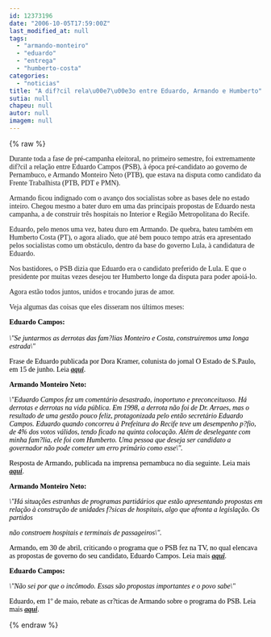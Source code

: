 ```yaml
---
id: 12373196
date: "2006-10-05T17:59:00Z"
last_modified_at: null
tags:
  - "armando-monteiro"
  - "eduardo"
  - "entrega"
  - "humberto-costa"
categories:
  - "noticias"
title: "A dif?cil rela\u00e7\u00e3o entre Eduardo, Armando e Humberto"
sutia: null
chapeu: null
autor: null
imagem: null
---
```

{% raw %}
<p><P><FONT face=Verdana>Durante toda a fase de pré-campanha eleitoral, no primeiro semestre, foi extremamente dif?cil a relação entre Eduardo Campos (PSB), à época pré-candidato ao governo de Pernambuco, e Armando Monteiro Neto (PTB), que estava na disputa como candidato da Frente Trabalhista (PTB, PDT e PMN).</FONT></P></p>
<p><P><FONT face=Verdana>Armando ficou indignado com o avanço dos socialistas sobre as bases dele no estado inteiro. Chegou mesmo a bater duro em uma das principais propostas de Eduardo nesta campanha, a de construir três hospitais no Interior e Região Metropolitana do Recife.</FONT></P></p>
<p><P><FONT face=Verdana>Eduardo, pelo menos uma vez, bateu duro em Armando. De quebra, bateu também em Humberto Costa (PT), o agora aliado, que até bem pouco tempo atrás era apresentado pelos socialistas como um obstáculo, dentro da base do governo Lula, à candidatura de Eduardo.</FONT></P></p>
<p><P><FONT face=Verdana>Nos bastidores, o PSB dizia que Eduardo era o candidato preferido de Lula. E que o presidente por muitas vezes desejou ter Humberto longe da disputa para poder apoiá-lo.</FONT></P></p>
<p><P><FONT face=Verdana>Agora estão todos juntos, unidos e trocando juras de amor.</FONT></P></p>
<p><P><FONT face=Verdana>Veja algumas das coisas que eles disseram nos últimos meses:</FONT></P></p>
<p><P><FONT face=Verdana color=black><STRONG>Eduardo Campos:<BR></STRONG><BR></FONT><FONT face=Verdana color=black><EM>\"Se juntarmos as derrotas das fam?lias Monteiro e Costa, construiremos uma longa estrada\"</EM></FONT></P></p>
<p><P><FONT face=Verdana color=black>Frase de Eduardo publicada por Dora Kramer, colunista do jornal O Estado de S.Paulo, em 15 de junho. Leia <STRONG><EM><A href=\"https://clipping.planejamento.gov.br/Noticias.asp?NOTCod=275207\" target=_blank>aqui</A></EM></STRONG>.</FONT></P></p>
<p><P><FONT face=Verdana color=black><STRONG>Armando Monteiro Neto:</STRONG></FONT></P></p>
<p><P><FONT face=Verdana color=black><EM>\"Eduardo Campos fez um comentário desastrado, inoportuno e preconceituoso. Há derrotas e derrotas na vida pública. Em 1998, a derrota não foi de Dr. Arraes, mas o resultado de uma gestão pouco feliz, protagonizada pelo então secretário Eduardo Campos. Eduardo quando concorreu à Prefeitura do Recife teve um desempenho p?fio, de 4% dos votos válidos, tendo ficado na quinta colocação. Além de deselegante com minha fam?lia, ele foi com Humberto. Uma pessoa que deseja ser candidato a governador não pode cometer um erro primário como esse\". </EM></FONT></P></p>
<p><P><FONT face=Verdana color=black>Resposta de Armando, publicada na imprensa pernambuca no dia seguinte. Leia mais <STRONG><EM><A href=\"https://www.pernambuco.com/diario/2006/06/16/politica1_2.asp\" target=_blank>aqui</A></EM></STRONG>.</FONT></P></p>
<p><P><FONT face=Verdana color=black><STRONG>Armando Monteiro Neto:</STRONG></FONT></P></p>
<p><P><FONT face=Verdana color=black><EM>\"Há situações estranhas de programas partidários que estão apresentando propostas em relação à construção de unidades f?sicas de hospitais, algo que afronta a legislação. Os partidos</p>
<p> não constroem hospitais e terminais de passageiros\".</EM></FONT></P></p>
<p><P><FONT face=Verdana color=black>Armando, em 30 de abril, criticando o programa que o PSB fez na TV, no qual elencava as propostas de governo do seu candidato, Eduardo Campos. Leia mais <STRONG><EM><A href=\"https://jc3.uol.com.br/jornal/2006/04/30/not_182178.php\" target=_blank>aqui</A></EM></STRONG>. </FONT></P></p>
<p><P><FONT face=\"Times New Roman\"><FONT face=Verdana color=black><STRONG>Eduardo Campos:</STRONG></FONT></P></p>
<p><P><FONT face=Verdana color=black><EM>\"Não sei por que o incômodo. Essas são propostas importantes e o povo sabe\"</EM></FONT></P></p>
<p><P><FONT face=Verdana color=black>Eduardo, em 1º de maio, rebate as cr?ticas de Armando sobre o programa do PSB. Leia mais <STRONG><EM><A href=\"https://jc3.uol.com.br/jornal/2006/05/01/not_182271.php\" target=_blank>aqui</A></EM></STRONG>.</FONT></P></FONT> </p>
{% endraw %}